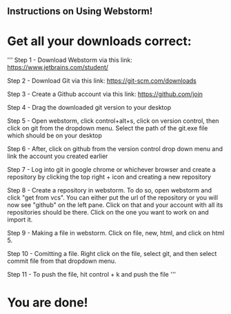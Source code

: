 ## Instructions on Using Webstorm!

# Get all your downloads correct:
'''
  Step 1 - Download Webstorm via this link: https://www.jetbrains.com/student/

  Step 2 - Download Git via this link: https://git-scm.com/downloads
  
  Step 3 - Create a Github account via this link: https://github.com/join
  
  Step 4 - Drag the downloaded git version to your desktop
  
  Step 5 - Open webstorm, click control+alt+s, click on version control, then click on git from the dropdown menu. Select the path of the git.exe file which should be on your desktop
  
  Step 6 - After, click on github from the version control drop down menu and link the account you created earlier
  
  Step 7 - Log into git in google chrome or whichever browser and create a repository by clicking the top right + icon and creating a new repository
 
  Step 8 - Create a repository in webstorm. To do so, open webstorm and click "get from vcs". You can either put the url of the repository or you will now see "github" on the left pane. Click on that and your account with all its repositories should be there. Click on the one you want to work on and import it.
  
  Step 9 - Making a file in webstorm. Click on file, new, html, and click on html 5.
  
  Step 10 - Comitting a file. Right click on the file, select git, and then select commit file from that dropdown menu.
  
  Step 11 - To push the file, hit control + k and push the file
  '''
  
  # You are done!
